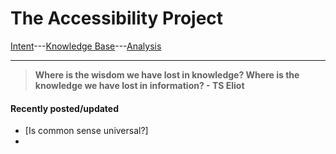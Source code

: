 # The Accessibility Project


[Intent](./intent.md)---[Knowledge Base](./knowledgebase/knowledgeBase.md)---[Analysis](./analysis/analysisHome.md)

<hr>

> **Where is the wisdom we have lost in knowledge? Where is the knowledge we have lost in information? - TS Eliot**

#### Recently posted/updated

- [Is common sense universal?]
- 
